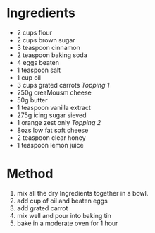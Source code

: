 # Ingredients

-   2 cups flour
-   2 cups brown sugar
-   3 teaspoon cinnamon
-   2 teaspoon baking soda
-   4 eggs beaten
-   1 teaspoon salt
-   1 cup oil
-   3 cups grated carrots *Topping 1*
-   250g creaMousm cheese
-   50g butter
-   1 teaspoon vanilla extract
-   275g icing sugar sieved
-   1 orange zest only *Topping 2*
-   8ozs low fat soft cheese
-   2 teaspoon clear honey
-   1 teaspoon lemon juice

# Method

1.  mix all the dry Ingredients together in a bowl.
2.  add cup of oil and beaten eggs
3.  add grated carrot
4.  mix well and pour into baking tin
5.  bake in a moderate oven for 1 hour

